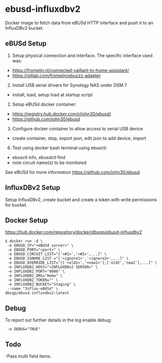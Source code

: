 # ebusd-influxdbv2
Docker image to fetch data from eBUSd HTTP interface and push it to an InfluxDBv2 bucket. 

## eBUSd Setup
1. Setup physical connection and interface. The specific interface used was:
- https://fromeijn.nl/connected-vaillant-to-home-assistant/
- https://gitlab.com/fromeijn/ebuzzz-adapter
2. Install USB serial drivers for Synology NAS under DSM 7
- install, load, setup load at startup script
2. Setup eBUSd docker container:
- https://registry.hub.docker.com/r/john30/ebusd/
- https://github.com/john30/ebusd
3. Configure docker container to allow access to serial USB device
- create container, stop, export json, edit json to add device, import
6. Test using docker bash terminal using ebusctl:
- ebusctl info, ebusdctl find
- note circuit name(s) to be monitored
 
See eBUSd for more information https://github.com/john30/ebusd.

## InfluxDBv2 Setup
Setup InfluxDBv2, create bucket and create a token with write permissions for bucket.

## Docker Setup
https://hub.docker.com/repository/docker/dbsqp/ebusd-influxdbv2
```
$ docker run -d \
 -e EBUSD_IP="<eBUSd server>" \
 -e EBUSD_PORT="<port>" \
 -e EBUSD_CIRCUIT_LIST="['<#1>','<#2>',...]" \
 -e EBUSD_IGNORE_LIST ="['<ignore1>','<ignore2>',...]" \
 -e EBUSD_OVERRIDE_LIST="[['<old1>','<new1>'],['old2','new2'],...]" \
 -e INFLUXDB2_HOST="<INFLUXDBv2 SERVER>" \
 -e INFLUXDB2_PORT="8086" \
 -e INFLUXDB2_ORG="Home" \
 -e INFLUXDB2_TOKEN="" \
 -e INFLUXDB2_BUCKET="Staging" \
 --name "Influx-eBUSd" \
dbsqp/ebusd-influxdbv2:latest
```

## Debug
To report out further details in the log enable debug:
```
 -e DEBUG="TRUE"
```

## Todo
-Pass multi field items.

